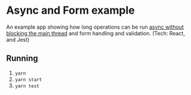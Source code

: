 # Async and Form example

An example app showing how long operations can be run [async without blocking the main thread](https://snyk.io/blog/nodejs-how-even-quick-async-functions-can-block-the-event-loop-starve-io/) and form handling and validation. (Tech: React, and Jest)

## Running

1. `yarn`
2. `yarn start`
3. `yarn test`
